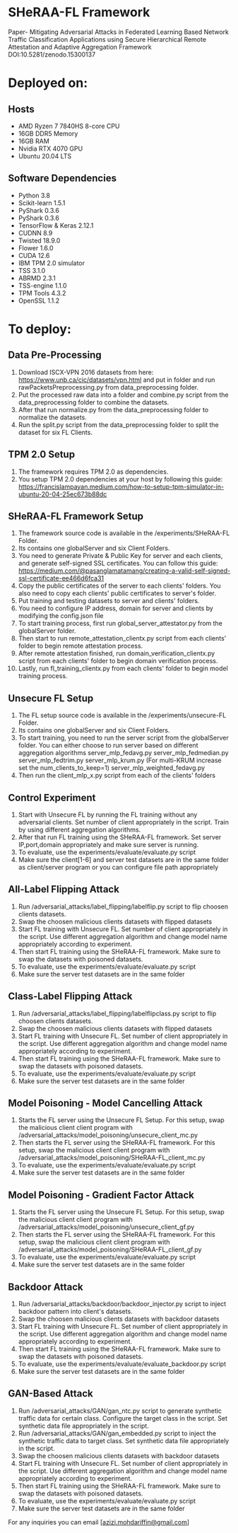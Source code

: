 # SHeRAA-FL Framework
Paper- Mitigating Adversarial Attacks in Federated Learning Based Network Traffic Classification Applications using Secure Hierarchical Remote Attestation and Adaptive Aggregation Framework\
DOI:10.5281/zenodo.15300137

# Deployed on:
## Hosts
* AMD Ryzen 7 7840HS 8-core CPU
* 16GB DDR5 Memory
* 16GB RAM
* Nvidia RTX 4070 GPU
* Ubuntu 20.04 LTS 

## Software Dependencies
* Python 3.8
* Scikit-learn 1.5.1
* PyShark 0.3.6
* PyShark 0.3.6
* TensorFlow & Keras 2.12.1
* CUDNN 8.9
* Twisted 18.9.0
* Flower 1.6.0 
* CUDA 12.6
* IBM TPM 2.0 simulator
* TSS 3.1.0
* ABRMD 2.3.1
* TSS-engine 1.1.0
* TPM Tools 4.3.2
* OpenSSL 1.1.2

# To deploy:
## Data Pre-Processing
1. Download ISCX-VPN 2016 datasets from here: https://www.unb.ca/cic/datasets/vpn.html and put in folder and run rawPacketsPreprocessing.py from data_preprocessing folder.
2. Put the processed raw data into a folder and combine.py script from the data_preprocessing folder to combine the datasets.
4. After that run normalize.py from the data_preprocessing folder to normalize the datasets.
3. Run the split.py script from the data_preprocessing folder to split the dataset for six FL Clients.

## TPM 2.0 Setup
1. The framework requires TPM 2.0 as dependencies.
2. You setup TPM 2.0 dependencies at your host by following this guide: https://francislampayan.medium.com/how-to-setup-tpm-simulator-in-ubuntu-20-04-25ec673b88dc

## SHeRAA-FL Framework Setup
1. The framework source code is available in the /experiments/SHeRAA-FL Folder.
2. Its contains one globalServer and six Client Folders.
3. You need to generate Private & Public Key for server and each clients, and generate self-signed SSL certificates. You can follow this guide: https://medium.com/@pasanglamatamang/creating-a-valid-self-signed-ssl-certificate-ee466d6fca31
4. Copy the public certificates of the server to each clients' folders. You also need to copy each clients' public certificates to server's folder.
5. Put training and testing datasets to server and clients' folders.
6. You need to configure IP address, domain for server and clients by modifying the config.json file
7. To start training process, first run global_server_attestator.py from the globalServer folder.
8. Then start to run remote_attestation_clientx.py script from each clients' folder to begin remote attestation process.
9. After remote attestation finished, run domain_verification_clientx.py script from each clients' folder to begin domain verification process.
10. Lastly, run fl_training_clientx.py from each clients' folder to begin model training process.

## Unsecure FL Setup
1. The FL setup source code is available in the /experiments/unsecure-FL Folder.
2. Its contains one globalServer and six Client Folders.
3. To start training, you need to run the server script from the globalServer folder. You can either choose to run server based on different aggregation algorithms 
	server_mlp_fedavg.py
	server_mlp_fedmedian.py
	server_mlp_fedtrim.py
	server_mlp_krum.py (For multi-KRUM increase set the num_clients_to_keep=1)
	server_mlp_weighted_fedavg.py
4. Then run the client_mlp_x.py script from each of the clients' folders

## Control Experiment
1. Start with Unsecure FL by running the FL training without any adversarial clients. Set number of client appropriately in the script. Train by using different aggregation algorithms.
2. After that run FL training using the SHeRAA-FL framework. Set server IP,port,domain appropriately and make sure server is running.
3. To evaluate, use the experiments/evaluate/evaluate.py script
4. Make sure the client[1-6] and server test datasets are in the same folder as client/server program or you can configure file path appropriately

## All-Label Flipping Attack
1. Run /adversarial_attacks/label_flipping/labelflip.py script to flip choosen clients datasets.
2. Swap the choosen malicious clients datasets with flipped datasets
3. Start FL training with Unsecure FL. Set number of client appropriately in the script. Use different aggregation algorithm and change model name appropriately according to experiment.
4. Then start FL training using the SHeRAA-FL framework. Make sure to swap the datasets with poisoned datasets.
5. To evaluate, use the experiments/evaluate/evaluate.py script
6. Make sure the server test datasets are in the same folder

## Class-Label Flipping Attack
1. Run /adversarial_attacks/label_flipping/labelflipclass.py script to flip choosen clients datasets.
2. Swap the choosen malicious clients datasets with flipped datasets
3. Start FL training with Unsecure FL. Set number of client appropriately in the script. Use different aggregation algorithm and change model name appropriately according to experiment.
4. Then start FL training using the SHeRAA-FL framework. Make sure to swap the datasets with poisoned datasets.
5. To evaluate, use the experiments/evaluate/evaluate.py script
6. Make sure the server test datasets are in the same folder

## Model Poisoning - Model Cancelling Attack
1. Starts the FL server using the Unsecure FL Setup. For this setup, swap the malicious client client program with /adversarial_attacks/model_poisoning/unsecure_client_mc.py
2. Then starts the FL server using the SHeRAA-FL framework. For this setup, swap the malicious client client program with /adversarial_attacks/model_poisoning/SHeRAA-FL_client_mc.py
3. To evaluate, use the experiments/evaluate/evaluate.py script
4. Make sure the server test datasets are in the same folder

## Model Poisoning - Gradient Factor Attack
1. Starts the FL server using the Unsecure FL Setup. For this setup, swap the malicious client client program with /adversarial_attacks/model_poisoning/unsecure_client_gf.py
2. Then starts the FL server using the SHeRAA-FL framework. For this setup, swap the malicious client client program with /adversarial_attacks/model_poisoning/SHeRAA-FL_client_gf.py
3. To evaluate, use the experiments/evaluate/evaluate.py script
4. Make sure the server test datasets are in the same folder

## Backdoor Attack
1. Run /adversarial_attacks/backdoor/backdoor_injector.py script to inject backdoor pattern into client's datasets.
2. Swap the choosen malicious clients datasets with backdoor datasets
3. Start FL training with Unsecure FL. Set number of client appropriately in the script. Use different aggregation algorithm and change model name appropriately according to experiment.
4. Then start FL training using the SHeRAA-FL framework. Make sure to swap the datasets with poisoned datasets.
5. To evaluate, use the experiments/evaluate/evaluate_backdoor.py script
6. Make sure the server test datasets are in the same folder

## GAN-Based Attack
1. Run /adversarial_attacks/GAN/gan_ntc.py script to generate synthetic traffic data for certain class. Configure the target class in the script. Set synthetic data file appropriately in the script.
2. Run /adversarial_attacks/GAN/gan_embedded.py script to inject the synthetic traffic data to target class. Set synthetic data file appropriately in the script.
3. Swap the choosen malicious clients datasets with backdoor datasets
4. Start FL training with Unsecure FL. Set number of client appropriately in the script. Use different aggregation algorithm and change model name appropriately according to experiment.
5. Then start FL training using the SHeRAA-FL framework. Make sure to swap the datasets with poisoned datasets.
6. To evaluate, use the experiments/evaluate/evaluate.py script
7. Make sure the server test datasets are in the same folder

For any inquiries you can email [azizi.mohdariffin@gmail.com]

